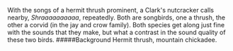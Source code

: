 With the songs of a hermit thrush prominent, a Clark's nutcracker calls nearby, _Shraaaaaaaaaa_, repeatedly. Both are songbirds, one a thrush, the other a corvid (in the jay and crow family). Both species get along just fine with the sounds that they make, but what a contrast in the sound quality of these two birds. 
#####Background
Hermit thrush, mountain chickadee.
